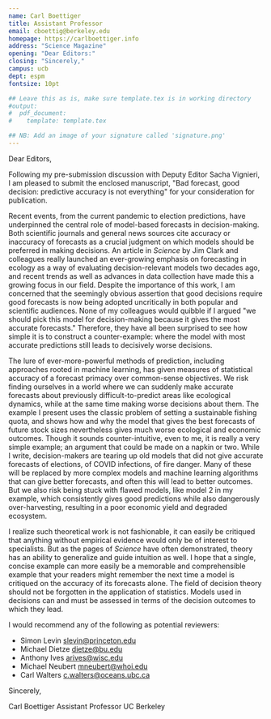 ```yaml
---
name: Carl Boettiger
title: Assistant Professor
email: cboettig@berkeley.edu
homepage: https://carlboettiger.info
address: "Science Magazine"
opening: "Dear Editors:"
closing: "Sincerely,"
campus: ucb
dept: espm
fontsize: 10pt

## Leave this as is, make sure template.tex is in working directory
#output:
#  pdf_document:
#    template: template.tex

## NB: Add an image of your signature called 'signature.png'
---
```



Dear Editors,

Following my pre-submission discussion with Deputy Editor Sacha Vignieri, I am pleased to submit the enclosed manuscript, "Bad forecast, good decision: predictive accuracy is not everything" for your consideration for publication.  

Recent events, from the current pandemic to election predictions, have underpinned the central role of model-based forecasts in decision-making. Both scientific journals and general news sources cite accuracy or inaccuracy of forecasts as a crucial judgment on which models should be preferred in making decisions.  An article in _Science_ by Jim Clark and colleagues really launched an ever-growing emphasis on forecasting in ecology as a way of evaluating decision-relevant models two decades ago, and recent trends as well as advances in data collection have made this a growing focus in our field.  Despite the importance of this work, I am concerned that the seemingly obvious assertion that good decisions require good forecasts is now being adopted uncritically in both popular and scientific audiences.  None of my colleagues would quibble if I argued "we should pick this model for decision-making because it gives the most accurate forecasts."  Therefore, they have all been surprised to see how simple it is to construct a counter-example: where the model with most accurate predictions still leads to decisively worse decisions.

The lure of ever-more-powerful methods of prediction, including approaches rooted in machine learning, has given measures of statistical accuracy of a forecast primacy over common-sense objectives.  We risk finding ourselves in a world where we can suddenly make accurate forecasts about previously difficult-to-predict areas like ecological dynamics, while at the same time making worse decisions about them.  The example I present uses the classic problem of setting a sustainable fishing quota, and shows how and why the model that gives the best forecasts of future stock sizes nevertheless gives much worse ecological and economic outcomes.  Though it sounds counter-intuitive, even to me, it is really a very simple example; an argument that could be made on a napkin or two. While I write, decision-makers are tearing up old models that did not give accurate forecasts of elections, of COVID infections, of fire danger.  Many of these will be replaced by more complex models and machine learning algorithms that can give better forecasts, and often this will lead to better outcomes.  But we also risk being stuck with flawed models, like model 2 in my example, which consistently gives good predictions while also dangerously over-harvesting, resulting in a poor economic yield and degraded ecosystem.  

I realize such theoretical work is not fashionable, it can easily be critiqued that anything without empirical evidence would only be of interest to specialists. But as the pages of _Science_ have often demonstrated, theory has an ability to generalize and guide intuition as well. I hope that a single, concise example can more easily be a memorable and comprehensible example that your readers might remember the next time a model is critiqued on the accuracy of its forecasts alone.  The field of decision theory should not be forgotten in the application of statistics.  Models used in decisions can and must be assessed in terms of the decision outcomes to which they lead. 

I would recommend any of the following as potential reviewers:

- Simon Levin <slevin@princeton.edu>
- Michael Dietze <dietze@bu.edu>
- Anthony Ives <arives@wisc.edu>
- Michael Neubert <mneubert@whoi.edu>
- Carl Walters <c.walters@oceans.ubc.ca>


Sincerely,

Carl Boettiger
Assistant Professor
UC Berkeley

